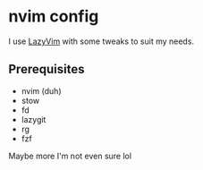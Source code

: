 # nvim config

I use [LazyVim](https://github.com/LazyVim/LazyVim) with some tweaks to suit my needs.

## Prerequisites

- nvim (duh)
- stow
- fd
- lazygit
- rg
- fzf

Maybe more I'm not even sure lol

